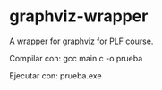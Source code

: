 # graphviz-wrapper
A wrapper for graphviz for PLF course.


Compilar con:
   gcc main.c -o prueba

Ejecutar con:
   prueba.exe